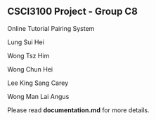 ## CSCI3100 Project - Group C8

Online Tutorial Pairing System

Lung Sui Hei

Wong Tsz Him

Wong Chun Hei

Lee King Sang Carey

Wong Man Lai Angus

Please read **documentation.md** for more details.